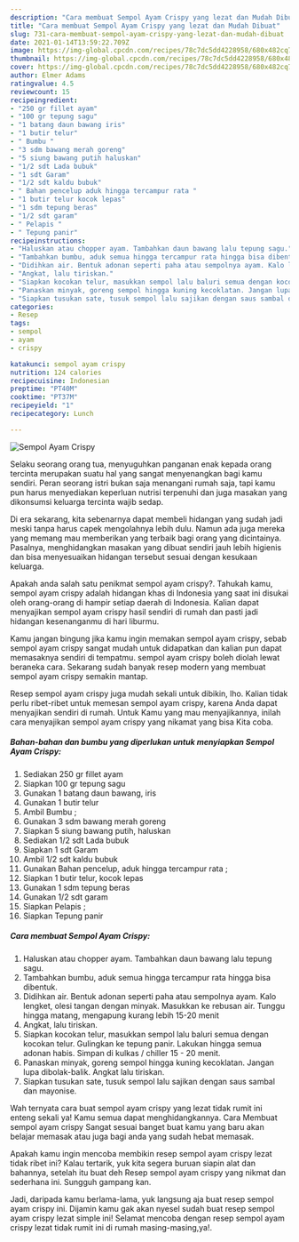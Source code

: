 ```yaml
---
description: "Cara membuat Sempol Ayam Crispy yang lezat dan Mudah Dibuat"
title: "Cara membuat Sempol Ayam Crispy yang lezat dan Mudah Dibuat"
slug: 731-cara-membuat-sempol-ayam-crispy-yang-lezat-dan-mudah-dibuat
date: 2021-01-14T13:59:22.709Z
image: https://img-global.cpcdn.com/recipes/78c7dc5dd4228958/680x482cq70/sempol-ayam-crispy-foto-resep-utama.jpg
thumbnail: https://img-global.cpcdn.com/recipes/78c7dc5dd4228958/680x482cq70/sempol-ayam-crispy-foto-resep-utama.jpg
cover: https://img-global.cpcdn.com/recipes/78c7dc5dd4228958/680x482cq70/sempol-ayam-crispy-foto-resep-utama.jpg
author: Elmer Adams
ratingvalue: 4.5
reviewcount: 15
recipeingredient:
- "250 gr fillet ayam"
- "100 gr tepung sagu"
- "1 batang daun bawang iris"
- "1 butir telur"
- " Bumbu "
- "3 sdm bawang merah goreng"
- "5 siung bawang putih haluskan"
- "1/2 sdt Lada bubuk"
- "1 sdt Garam"
- "1/2 sdt kaldu bubuk"
- " Bahan pencelup aduk hingga tercampur rata "
- "1 butir telur kocok lepas"
- "1 sdm tepung beras"
- "1/2 sdt garam"
- " Pelapis "
- " Tepung panir"
recipeinstructions:
- "Haluskan atau chopper ayam. Tambahkan daun bawang lalu tepung sagu."
- "Tambahkan bumbu, aduk semua hingga tercampur rata hingga bisa dibentuk."
- "Didihkan air. Bentuk adonan seperti paha atau sempolnya ayam. Kalo lengket, olesi tangan dengan minyak. Masukkan ke rebusan air. Tunggu hingga matang, mengapung kurang lebih 15-20 menit"
- "Angkat, lalu tiriskan."
- "Siapkan kocokan telur, masukkan sempol lalu baluri semua dengan kocokan telur. Gulingkan ke tepung panir. Lakukan hingga semua adonan habis. Simpan di kulkas / chiller 15 - 20 menit."
- "Panaskan minyak, goreng sempol hingga kuning kecoklatan. Jangan lupa dibolak-balik. Angkat lalu tiriskan."
- "Siapkan tusukan sate, tusuk sempol lalu sajikan dengan saus sambal dan mayonise."
categories:
- Resep
tags:
- sempol
- ayam
- crispy

katakunci: sempol ayam crispy 
nutrition: 124 calories
recipecuisine: Indonesian
preptime: "PT40M"
cooktime: "PT37M"
recipeyield: "1"
recipecategory: Lunch

---
```



![Sempol Ayam Crispy](https://img-global.cpcdn.com/recipes/78c7dc5dd4228958/680x482cq70/sempol-ayam-crispy-foto-resep-utama.jpg)

Selaku seorang orang tua, menyuguhkan panganan enak kepada orang tercinta merupakan suatu hal yang sangat menyenangkan bagi kamu sendiri. Peran seorang istri bukan saja menangani rumah saja, tapi kamu pun harus menyediakan keperluan nutrisi terpenuhi dan juga masakan yang dikonsumsi keluarga tercinta wajib sedap.

Di era  sekarang, kita sebenarnya dapat membeli hidangan yang sudah jadi meski tanpa harus capek mengolahnya lebih dulu. Namun ada juga mereka yang memang mau memberikan yang terbaik bagi orang yang dicintainya. Pasalnya, menghidangkan masakan yang dibuat sendiri jauh lebih higienis dan bisa menyesuaikan hidangan tersebut sesuai dengan kesukaan keluarga. 



Apakah anda salah satu penikmat sempol ayam crispy?. Tahukah kamu, sempol ayam crispy adalah hidangan khas di Indonesia yang saat ini disukai oleh orang-orang di hampir setiap daerah di Indonesia. Kalian dapat menyajikan sempol ayam crispy hasil sendiri di rumah dan pasti jadi hidangan kesenanganmu di hari liburmu.

Kamu jangan bingung jika kamu ingin memakan sempol ayam crispy, sebab sempol ayam crispy sangat mudah untuk didapatkan dan kalian pun dapat memasaknya sendiri di tempatmu. sempol ayam crispy boleh diolah lewat beraneka cara. Sekarang sudah banyak resep modern yang membuat sempol ayam crispy semakin mantap.

Resep sempol ayam crispy juga mudah sekali untuk dibikin, lho. Kalian tidak perlu ribet-ribet untuk memesan sempol ayam crispy, karena Anda dapat menyajikan sendiri di rumah. Untuk Kamu yang mau menyajikannya, inilah cara menyajikan sempol ayam crispy yang nikamat yang bisa Kita coba.

<!--inarticleads1-->

##### Bahan-bahan dan bumbu yang diperlukan untuk menyiapkan Sempol Ayam Crispy:

1. Sediakan 250 gr fillet ayam
1. Siapkan 100 gr tepung sagu
1. Gunakan 1 batang daun bawang, iris
1. Gunakan 1 butir telur
1. Ambil  Bumbu ;
1. Gunakan 3 sdm bawang merah goreng
1. Siapkan 5 siung bawang putih, haluskan
1. Sediakan 1/2 sdt Lada bubuk
1. Siapkan 1 sdt Garam
1. Ambil 1/2 sdt kaldu bubuk
1. Gunakan  Bahan pencelup, aduk hingga tercampur rata ;
1. Siapkan 1 butir telur, kocok lepas
1. Gunakan 1 sdm tepung beras
1. Gunakan 1/2 sdt garam
1. Siapkan  Pelapis ;
1. Siapkan  Tepung panir




<!--inarticleads2-->

##### Cara membuat Sempol Ayam Crispy:

1. Haluskan atau chopper ayam. Tambahkan daun bawang lalu tepung sagu.
1. Tambahkan bumbu, aduk semua hingga tercampur rata hingga bisa dibentuk.
1. Didihkan air. Bentuk adonan seperti paha atau sempolnya ayam. Kalo lengket, olesi tangan dengan minyak. Masukkan ke rebusan air. Tunggu hingga matang, mengapung kurang lebih 15-20 menit
1. Angkat, lalu tiriskan.
1. Siapkan kocokan telur, masukkan sempol lalu baluri semua dengan kocokan telur. Gulingkan ke tepung panir. Lakukan hingga semua adonan habis. Simpan di kulkas / chiller 15 - 20 menit.
1. Panaskan minyak, goreng sempol hingga kuning kecoklatan. Jangan lupa dibolak-balik. Angkat lalu tiriskan.
1. Siapkan tusukan sate, tusuk sempol lalu sajikan dengan saus sambal dan mayonise.




Wah ternyata cara buat sempol ayam crispy yang lezat tidak rumit ini enteng sekali ya! Kamu semua dapat menghidangkannya. Cara Membuat sempol ayam crispy Sangat sesuai banget buat kamu yang baru akan belajar memasak atau juga bagi anda yang sudah hebat memasak.

Apakah kamu ingin mencoba membikin resep sempol ayam crispy lezat tidak ribet ini? Kalau tertarik, yuk kita segera buruan siapin alat dan bahannya, setelah itu buat deh Resep sempol ayam crispy yang nikmat dan sederhana ini. Sungguh gampang kan. 

Jadi, daripada kamu berlama-lama, yuk langsung aja buat resep sempol ayam crispy ini. Dijamin kamu gak akan nyesel sudah buat resep sempol ayam crispy lezat simple ini! Selamat mencoba dengan resep sempol ayam crispy lezat tidak rumit ini di rumah masing-masing,ya!.

